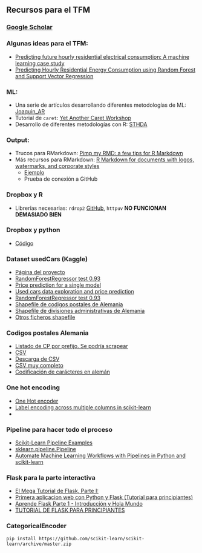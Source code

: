 ## Recursos para el TFM
### [Google Scholar](https://scholar.google.es)
### Algunas ideas para el TFM:
* [Predicting future hourly residential electrical consumption: A machine learning
case study](http://web.eecs.utk.edu/~leparker/publications/Energy-Buildings-2012.pdf)
* [Predicting Hourly Residential
Energy Consumption using
Random Forest and Support
Vector Regression](https://kth.diva-portal.org/smash/get/diva2:932582/FULLTEXT01.pdf)

### ML:
* Una serie de artículos desarrollando diferentes metodologías de ML: [Joaquin_AR](https://rpubs.com/Joaquin_AR)
* Tutorial de `caret`: [Yet Another Caret Workshop](https://www.gokhan.io/post/caret-workshop/)
* Desarrollo de diferentes metodologías con R: [STHDA](http://www.sthda.com/)

### Output:
* Trucos para RMarkdown: [Pimp my RMD: a few tips for R Markdown](https://holtzy.github.io/Pimp-my-rmd/)
* Más recursos para RMarkdown: [R Markdown for documents with logos, watermarks, and corporate styles](http://ellisp.github.io/blog/2017/09/09/rmarkdown)
    + [Ejemplo](https://raw.githubusercontent.com/ellisp/rmarkdown-corporate-eg/master/report-1/report.Rmd)
    + Prueba de conexión a GitHub

### Dropbox y R
* Librerías necesarias: `rdrop2` [GitHub](https://github.com/karthik/rdrop2), `httpuv` **NO FUNCIONAN DEMASIADO BIEN**

### Dropbox y python
* [Código](http://www.xavierdupre.fr/blog/2015-01-20_nojs.html)

### Dataset usedCars (Kaggle)
* [Página del proyecto](https://www.kaggle.com/orgesleka/used-cars-database)
* [RandomForestRegressor test 0.93](https://www.kaggle.com/milosev/randomforestregressor-test-0-93)
* [Price prediction for a single model](https://www.kaggle.com/rajchoul/price-prediction-for-a-single-model)
* [Used cars data exploration and price prediction](https://www.kaggle.com/blankaf/used-cars-data-exploration-and-price-prediction)
* [RandomForestRegressor test 0.93](https://www.kaggle.com/milosev/randomforestregressor-test-0-93/notebook)
* [Shapefile de codigos postales de Alemania](https://www.suche-postleitzahl.org/downloads)
* [Shapefile de divisiones administrativas de Alemania](https://www.zensus2011.de/EN/Media/Background_material/Background_material_node.html)
* [Otros ficheros shapefile](https://gadm.org/download_country_v3.html)

### Codigos postales Alemania
* [Listado de CP por prefijo. Se podría scrapear](http://www.places-in-germany.com/postal-codes-germany.html)
* [CSV](https://gist.github.com/jbspeakr/4565964)
* [Descarga de CSV](https://www.aggdata.com/free/germany-postal-codes)
* [CSV muy completo](https://raw.githubusercontent.com/TrustChainEG/postal-codes-json-xml-csv/master/data/DE/zipcodes.de.csv)
* [Codificación de carácteres en alemán](https://stackoverflow.com/questions/423693/how-can-i-properly-display-german-characters-in-html)

### One hot encoding
* [One Hot encoder](http://scikit-learn.org/stable/modules/generated/sklearn.preprocessing.OneHotEncoder.html)
* [Label encoding across multiple columns in scikit-learn](https://stackoverflow.com/questions/24458645/label-encoding-across-multiple-columns-in-scikit-learn)
* []()
### Pipeline para hacer todo el proceso
* [Scikit-Learn Pipeline Examples](http://queirozf.com/entries/scikit-learn-pipeline-examples)
* [sklearn.pipeline.Pipeline](http://scikit-learn.org/stable/modules/generated/sklearn.pipeline.Pipeline.html)
* [Automate Machine Learning Workflows with Pipelines in Python and scikit-learn](https://machinelearningmastery.com/automate-machine-learning-workflows-pipelines-python-scikit-learn/)

### Flask para la parte interactiva
* [El Mega Tutorial de Flask, Parte I: ](https://lomelisan.wordpress.com/2015/05/29/mega-tutorial-de-flask-python-1era-parte-hola-mundo/)
* [Primera aplicacion web con Python y Flask (Tutorial para principiantes)](http://www.pythondiario.com/2016/10/primera-aplicacion-web-con-python-y.html)
* [Aprende Flask Parte 1 - Introducción y Hola Mundo](https://geekytheory.com/aprende-flask-introduccion-y-hola-mundo)
* [TUTORIAL DE FLASK PARA PRINCIPIANTES](https://decodigoyalgomas.com/tutorial-flask-basico/)

### CategoricalEncoder
`pip install https://github.com/scikit-learn/scikit-learn/archive/master.zip`
